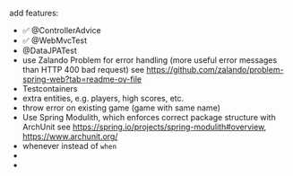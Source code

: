 add features:
 * ✅ @ControllerAdvice
 * ✅ @WebMvcTest
 * @DataJPATest
 * use Zalando Problem for error handling (more useful error messages than HTTP 400 bad request)
     see https://github.com/zalando/problem-spring-web?tab=readme-ov-file
 * Testcontainers
 * extra entities, e.g. players, high scores, etc.
 * throw error on existing game (game with same name)
 * Use Spring Modulith, which enforces correct package structure with ArchUnit
     see https://spring.io/projects/spring-modulith#overview, https://www.archunit.org/
 * whenever instead of `when`
 * 
 * 
